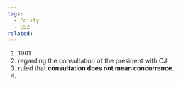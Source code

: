 ```yaml
---
tags:
  - Polity
  - GS2
related:
---
```

1. 1981
2. regarding the consultation of the president with CJI
3. ruled that **consultation does not mean concurrence**.
4. 
